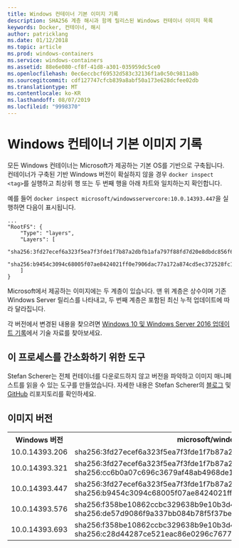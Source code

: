 ```yaml
---
title: Windows 컨테이너 기본 이미지 기록
description: SHA256 계층 해시과 함께 릴리스된 Windows 컨테이너 이미지 목록
keywords: Docker, 컨테이너, 해시
author: patricklang
ms.date: 01/12/2018
ms.topic: article
ms.prod: windows-containers
ms.service: windows-containers
ms.assetid: 88e6e080-cf8f-41d8-a301-035959dc5ce0
ms.openlocfilehash: 0ec6eccbcf69532d583c32136f1a0c50c9811a8b
ms.sourcegitcommit: cdf127747cfcb839a8abf50a173e628dcfee02db
ms.translationtype: MT
ms.contentlocale: ko-KR
ms.lasthandoff: 08/07/2019
ms.locfileid: "9998370"
---
```

# <a name="windows-container-base-image-history"></a>Windows 컨테이너 기본 이미지 기록

모든 Windows 컨테이너는 Microsoft가 제공하는 기본 OS를 기반으로 구축됩니다. 컨테이너가 구축된 기반 Windows 버전이 확실하지 않을 경우 `docker inspect <tag>`를 실행하고 최상위 행 또는 두 번째 행을 아래 차트와 일치하는지 확인합니다.

예를 들어 `docker inspect microsoft/windowsservercore:10.0.14393.447`을 실행하면 다음이 표시됩니다.

```
...
"RootFS": {
    "Type": "layers",
    "Layers": [
        "sha256:3fd27ecef6a323f5ea7f3fde1f7b87a2dbfb1afa797f88fd7d20e8dbdc856f67",
        "sha256:b9454c3094c68005f07ae8424021ff0e7906dac77a172a874cd5ec372528fc15"
    ]
}
```

Microsoft에서 제공하는 이미지에는 두 계층이 있습니다. 맨 위 계층은 상수이며 기존 Windows Server 릴리스를 나타내고, 두 번째 계층은 포함된 최신 누적 업데이트에 따라 달라집니다.

각 버전에서 변경된 내용을 찾으려면 [Windows 10 및 Windows Server 2016 업데이트 기록](https://support.microsoft.com/help/12387/windows-10-update-history)에서 기술 자료를 찾아보세요.


## <a name="tools-to-simplify-this-process"></a>이 프로세스를 간소화하기 위한 도구

Stefan Scherer는 전체 컨테이너를 다운로드하지 않고 버전을 파악하고 이미지 매니페스트를 읽을 수 있는 도구를 만들었습니다. 자세한 내용은 Stefan Scherer의 [블로그](https://stefanscherer.github.io/winspector/) 및 [GitHub](https://github.com/StefanScherer/winspector) 리포지토리를 확인하세요.


## <a name="image-versions"></a>이미지 버전

<table>
    <tr>
        <th>Windows 버전</th>
        <th>microsoft/windowsservercore</th>
        <th>microsoft/nanoserver</th>
    </tr>
    <tr>
        <td>10.0.14393.206</td>
        <td>sha256:3fd27ecef6a323f5ea7f3fde1f7b87a2dbfb1afa797f88fd7d20e8dbdc856f67</td>
        <td>sha256:342d4e407550c52261edd20cd901b5ce438f0b1e940336de3978210612365063</td>
    </tr>
    <tr>
        <td>10.0.14393.321</td>
        <td>sha256:3fd27ecef6a323f5ea7f3fde1f7b87a2dbfb1afa797f88fd7d20e8dbdc856f67<br/>
        sha256:cc6b0a07c696c3679af48ab4968de1b42d35e568f3d1d72df21f0acb52592e0b</td>
        <td>sha256:342d4e407550c52261edd20cd901b5ce438f0b1e940336de3978210612365063<br/>
        sha256:2c195a33d84d936c7b8542a8d9890a2a550e7558e6ac73131b130e5730b9a3a5</td>
    </tr>
    <tr>
        <td>10.0.14393.447</td>
        <td>sha256:3fd27ecef6a323f5ea7f3fde1f7b87a2dbfb1afa797f88fd7d20e8dbdc856f67<br/>
        sha256:b9454c3094c68005f07ae8424021ff0e7906dac77a172a874cd5ec372528fc15</td>
        <td>sha256:342d4e407550c52261edd20cd901b5ce438f0b1e940336de3978210612365063<br/>
        sha256:c8606bedb07a714a6724b8f88ce85b71eaf5a1c80b4c226e069aa3ccbbe69154</td>
    </tr>
    <tr>
        <td>10.0.14393.576</td>
        <td>sha256:f358be10862ccbc329638b9e10b3d497dd7cd28b0e8c7931b4a545c88d7f7cd6<br/>
        sha256:de57d9086f9a337bb084b78f5f37be4c8f1796f56a1cd3ec8d8d1c9c77eb693c</td>
        <td>sha256:6c357baed9f5177e8c8fd1fa35b39266f329535ec8801385134790eb08d8787d<br/>
        sha256:0d812bf7a7032db75770c3d5b92c0ac9390ca4a9efa0d90ba2f55ccb16515381</td>
    </tr>
    <tr>
        <td>10.0.14393.693</td>
        <td>sha256:f358be10862ccbc329638b9e10b3d497dd7cd28b0e8c7931b4a545c88d7f7cd6<br/>
        sha256:c28d44287ce521eac86e0296c7677f5d8ca1e86d1e45e7618ec900da08c95df3</td>
        <td>sha256:6c357baed9f5177e8c8fd1fa35b39266f329535ec8801385134790eb08d8787d<br/>
        sha256:dd33c5d8d8b3c230886132c328a7801547f13de1dac9a629e2739164a285b3ab</td>
    </tr>
</table>

